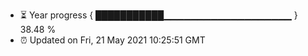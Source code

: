 - ⏳ Year progress { ███████████▁▁▁▁▁▁▁▁▁▁▁▁▁▁▁▁▁▁▁ } 38.48 %
- ⏰ Updated on Fri, 21 May 2021 10:25:51 GMT

